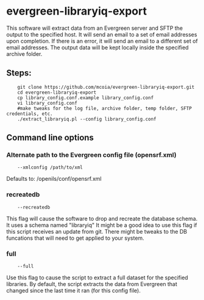 # evergreen-libraryiq-export

This software will extract data from an Evergreen server and SFTP the output to the specified host.
It will send an email to a set of email addresses upon completion. If there is an error, it will
send an email to a different set of email addresses. The output data will be kept locally inside the
specified archive folder.

## Steps:

        git clone https://github.com/mcoia/evergreen-libraryiq-export.git
        cd evergreen-libraryiq-export
        cp library_config.conf.example library_config.conf
        vi library_config.conf
        #make tweaks for the log file, archive folder, temp folder, SFTP credentials, etc.
        ./extract_libraryiq.pl --config library_config.conf

## Command line options

### Alternate path to the Evergreen config file (opensrf.xml)

        --xmlconfig /path/to/xml

Defaults to: /openils/conf/opensrf.xml

### recreatedb

        --recreatedb

This flag will cause the software to drop and recreate the database schema. It uses a schema named "libraryiq"
It might be a good idea to use this flag if this script receives an update from git. There might be tweaks to
the DB funcations that will need to get applied to your system.

### full

        --full

Use this flag to cause the script to extract a full dataset for the specified libraries. By default, the script
extracts the data from Evergreen that changed since the last time it ran (for this config file).

